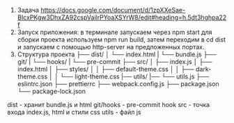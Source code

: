 1. Задача https://docs.google.com/document/d/1zpXXeSae-BlcxPKgw3DhxZA92cspVailrPYoaXSYrW8/edit#heading=h.5dt3hghpa22f
2. Запуск приложения: в терминале запускаем через npm start для сборки проекта используем npm run build, затем переходим в cd dist и запускаем с помощью http-server на предложенных портах.
3. Структура проекта
   ├── dist/
   │ └── index.html
   | └── bundle.js
   ├── git/
   | └── hooks/
   | └── pre-commit
   ├── src/
   │ ├── index.js
   │ ├── index.html
   │ ├── styles/
   │ │ ├── default-theme.css
   │ │ ├── dark-theme.css
   │ │ └── light-theme.css
   |── utils/
   |── └── utils.js
   ├── eslintrc.json
   ├── prettierrc
   ├── webpack.config.js
   ├── package.json
   └── package-lock.json

dist - хранит bundle.js и html
git/hooks - pre-commit hook
src - точка входа index.js, html и стили css
utils - файл js
